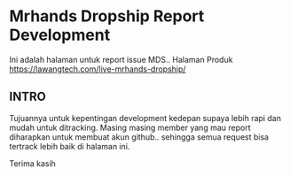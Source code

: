 # Mrhands Dropship Report Development
Ini adalah halaman untuk report issue MDS..
Halaman Produk
https://lawangtech.com/live-mrhands-dropship/

## INTRO ##

Tujuannya untuk kepentingan development kedepan supaya lebih rapi dan mudah untuk ditracking. Masing masing member yang mau report diharapkan untuk membuat akun github.. sehingga semua request bisa tertrack lebih baik di halaman ini.

Terima kasih
